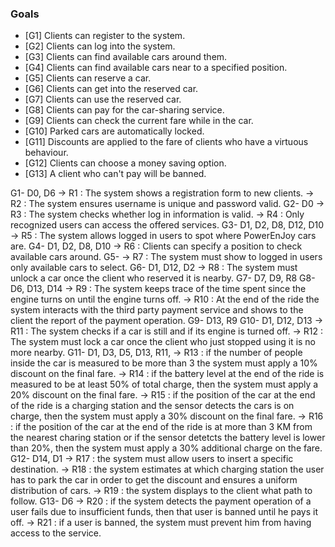 ### Goals

- [G1] Clients can register to the system.
- [G2] Clients can log into the system.
- [G3] Clients can find available cars around them.
- [G4] Clients can find available cars near to a specified position.
- [G5] Clients can reserve a car.
- [G6] Clients can get into the reserved car.
- [G7] Clients can use the reserved car.
- [G8] Clients can pay for the car-sharing service.
- [G9] Clients can check the current fare while in the car.
- [G10] Parked cars are automatically locked.
- [G11] Discounts are applied to the fare of clients who have a virtuous behaviour.
- [G12] Clients can choose a money saving option.
- [G13] A client who can't pay will be banned.


G1- D0, D6
-> R1 : The system shows a registration form to new clients.
-> R2 : The system ensures username is unique and password valid.
G2- D0
-> R3 : The system checks whether log in information is valid.
-> R4 : Only recognized users can access the offered services.
G3- D1, D2, D8, D12, D10
-> R5 : The system allows logged in users to spot where PowerEnJoy cars are.
G4- D1, D2, D8, D10
-> R6 : Clients can specify a position to check available cars around.
G5- 
-> R7 : The system must show to logged in users only available cars to select.
G6- D1, D12, D2
-> R8 : The system must unlock a car once the client who reserved it is nearby. 
G7- D7, D9, R8
G8- D6, D13, D14
-> R9 : The system keeps trace of the time spent since the engine turns on until the engine turns off.
-> R10 : At the end of the ride the system interacts with the third party payment service and shows to the client the report of the payment operation.
G9- D13, R9
G10- D1, D12, D13
-> R11 : The system checks if a car is still and if its engine is turned off.
-> R12 : The system must lock a car once the client who just stopped using it is no more nearby.
G11- D1, D3, D5, D13, R11, 
-> R13 : if the number of people inside the car is measured to be more than 3 the system must apply a 10% discount on the final fare.
-> R14 : if the battery level at the end of the ride is measured to be at least 50% of total charge, then the system must apply a 20% discount on the final fare.
-> R15 : if the position of the car at the end of the ride is a charging station and the sensor detects the cars is on charge, then the system must apply a 30% discount on the final fare.
-> R16 : if the position of the car at the end of the ride is at more than 3 KM from the nearest charing station or if the sensor detetcts the battery level is lower than 20%, then the system must apply a 30% additional charge on the fare.
G12- D14, D1
-> R17 : the system must allow users to insert a specific destination.
-> R18 : the system estimates at which charging station the user has to park the car in order to get the discount and ensures a uniform distribution of cars.
-> R19 : the system displays to the client what path to follow.
G13- D6
-> R20 : if the system detects the payment operation of a user fails due to insufficient funds, then that user is banned until he pays it off.
-> R21 : if a user is banned, the system must prevent him from having access to the service.
